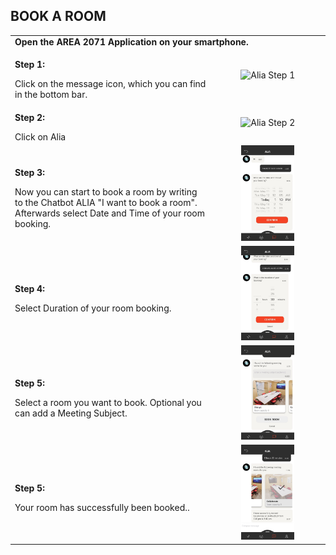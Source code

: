 ## BOOK A ROOM <br>

<table>
  <thead>
  </thead>
  <tbody>
    <tr>
    <tr><td colspan="3"><b>Open the AREA 2071 Application on your smartphone.</b></td>      
    </tr>
    <tr>
    <td style="text-align: left"><p><b>Step 1:</b></p>Click on the message icon, which you can find in the bottom bar.</td>
    <td style="text-align: center"><img src="bookroom00.jpg"{ width=50% } alt="Alia Step 1"></td>
    </tr>
    <tr>
    <td style="text-align: left"><p><b>Step 2:</b></p>Click on Alia</td>
    <td style="text-align: center"><img src="bookroom11.jpg"{ width=50% } alt="Alia Step 2"></td>
    </tr>
    <tr>
    <td style="text-align: left"><p><b>Step 3:</b></p>Now you can start to book a room by writing to the Chatbot ALIA "I want to book a room". Afterwards select Date and Time of your room booking.</td>
    <td style="text-align: center"><img src="bookroom01.jpg"{ width=50% } alt="Alia Step 3"></td>
    </tr>
    <tr>
    <td style="text-align: left"><p><b>Step 4:</b></p>Select Duration of your room booking.</td>
    <td style="text-align: center"><img src="bookroom02.jpg"{ width=50% } alt="Alia Step 4"></td>
    </tr>
    <tr>
    <td style="text-align: left"><p><b>Step 5:</b></p>Select a room you want to book. Optional you can add a Meeting Subject.</td>
    <td style="text-align: center"><img src="bookroom03.jpg"{ width=50% } alt="Alia Step 5"></td>
    </tr>
    <tr>
    <td style="text-align: left"><p><b>Step 5:</b></p>Your room has successfully been booked..</td>
    <td style="text-align: center"><img src="bookroom04.jpg"{ width=50% } alt="Alia Step 6"></td>
    </tr>
  </tbody>
</table>
